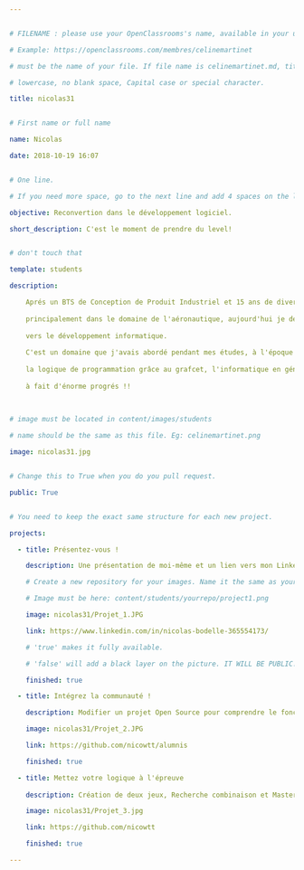 ```yaml
---


# FILENAME : please use your OpenClassrooms's name, available in your url.

# Example: https://openclassrooms.com/membres/celinemartinet

# must be the name of your file. If file name is celinemartinet.md, title is celinemartinet.

# lowercase, no blank space, Capital case or special character.

title: nicolas31


# First name or full name

name: Nicolas

date: 2018-10-19 16:07


# One line.

# If you need more space, go to the next line and add 4 spaces on the left, as in 'description'.

objective: Reconvertion dans le développement logiciel.

short_description: C'est le moment de prendre du level!


# don't touch that

template: students

description:

    Aprés un BTS de Conception de Produit Industriel et 15 ans de divers mission
	
	principalement dans le domaine de l'aéronautique, aujourd'hui je débute une reconversion
	
	vers le développement informatique. 
	
	C'est un domaine que j'avais abordé pendant mes études, à l'époque j'apprenais 
    
    la logique de programmation grâce au grafcet, l'informatique en géneral 
	
	à fait d'énorme progrés !! 
	
	

# image must be located in content/images/students

# name should be the same as this file. Eg: celinemartinet.png

image: nicolas31.jpg


# Change this to True when you do you pull request.

public: True


# You need to keep the exact same structure for each new project.

projects:

  - title: Présentez-vous !

    description: Une présentation de moi-même et un lien vers mon LinkedIn.

    # Create a new repository for your images. Name it the same as your nickname and profile picture.

    # Image must be here: content/students/yourrepo/project1.png

    image: nicolas31/Projet_1.JPG

    link: https://www.linkedin.com/in/nicolas-bodelle-365554173/

    # 'true' makes it fully available.

    # 'false' will add a black layer on the picture. IT WILL BE PUBLIC!

    finished: true

  - title: Intégrez la communauté !

    description: Modifier un projet Open Source pour comprendre le fonctionnement de Git, de Github et des pull requests. 

    image: nicolas31/Projet_2.JPG

    link: https://github.com/nicowtt/alumnis

    finished: true

  - title: Mettez votre logique à l'épreuve
                                   
    description: Création de deux jeux, Recherche combinaison et Mastermind !

    image: nicolas31/Projet_3.jpg

    link: https://github.com/nicowtt

    finished: true

---
```


 